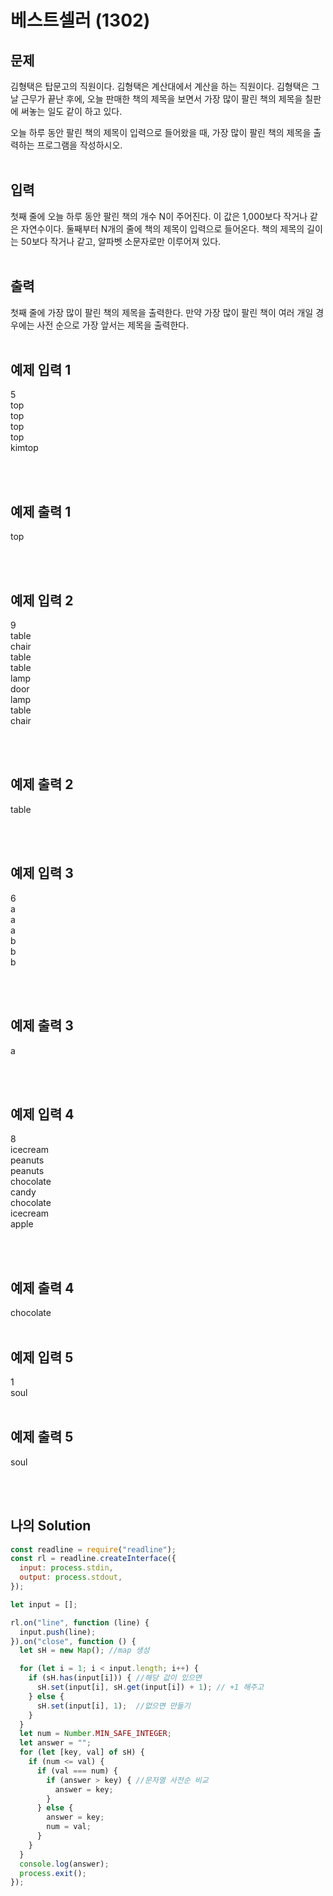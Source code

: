 # 베스트셀러 (1302)

## 문제

김형택은 탑문고의 직원이다. 김형택은 계산대에서 계산을 하는 직원이다. 김형택은 그날 근무가 끝난 후에, 오늘 판매한 책의 제목을 보면서 가장 많이 팔린 책의 제목을 칠판에 써놓는 일도 같이 하고 있다.

오늘 하루 동안 팔린 책의 제목이 입력으로 들어왔을 때, 가장 많이 팔린 책의 제목을 출력하는 프로그램을 작성하시오.
   <br/>
   <br/>

## 입력
첫째 줄에 오늘 하루 동안 팔린 책의 개수 N이 주어진다. 이 값은 1,000보다 작거나 같은 자연수이다. 둘째부터 N개의 줄에 책의 제목이 입력으로 들어온다. 책의 제목의 길이는 50보다 작거나 같고, 알파벳 소문자로만 이루어져 있다.
<br/>
<br/>

## 출력

첫째 줄에 가장 많이 팔린 책의 제목을 출력한다. 만약 가장 많이 팔린 책이 여러 개일 경우에는 사전 순으로 가장 앞서는 제목을 출력한다.
<br/>
<br/>

## 예제 입력 1

5<br/>
top<br/>
top<br/>
top<br/>
top<br/>
kimtop

<br/>
<br/>

## 예제 출력 1

top

<br/>
<br/>

## 예제 입력 2

9<br/>
table<br/>
chair<br/>
table<br/>
table<br/>
lamp<br/>
door<br/>
lamp<br/>
table<br/>
chair

<br/>
<br/>

## 예제 출력 2
table

<br/>
<br/>

## 예제 입력 3
6<br/>
a<br/>
a<br/>
a<br/>
b<br/>
b<br/>
b

<br/>
<br/>

## 예제 출력 3

a

<br/>
<br/>

## 예제 입력 4
8<br/>
icecream<br/>
peanuts<br/>
peanuts<br/>
chocolate<br/>
candy<br/>
chocolate<br/>
icecream<br/>
apple

<br/>
<br/>

## 예제 출력 4

chocolate
<br/>
<br/>

## 예제 입력 5

1<br/>
soul
<br/>
<br/>

## 예제 출력 5
soul

<br/>
<br/>

## 나의 Solution

```javascript
const readline = require("readline");
const rl = readline.createInterface({
  input: process.stdin,
  output: process.stdout,
});

let input = [];

rl.on("line", function (line) {
  input.push(line);
}).on("close", function () {
  let sH = new Map(); //map 생성

  for (let i = 1; i < input.length; i++) {
    if (sH.has(input[i])) { //해당 값이 있으면
      sH.set(input[i], sH.get(input[i]) + 1); // +1 해주고
    } else {
      sH.set(input[i], 1);  //없으면 만들기
    }
  }
  let num = Number.MIN_SAFE_INTEGER;
  let answer = "";
  for (let [key, val] of sH) {
    if (num <= val) {
      if (val === num) {
        if (answer > key) { //문자열 사전순 비교
          answer = key;
        }
      } else {
        answer = key;
        num = val;
      }
    }
  }
  console.log(answer);
  process.exit();
});

```